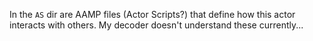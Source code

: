 In the `AS` dir are AAMP files (Actor Scripts?) that define how this actor interacts with others.
My decoder doesn't understand these currently...
